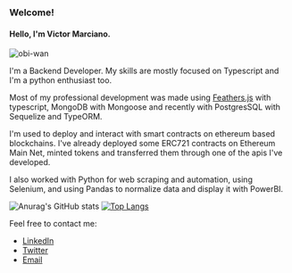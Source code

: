 ### Welcome!

#### Hello, I'm Victor Marciano.

![obi-wan](https://c.tenor.com/6us3et_6HDoAAAAC/hello-there-hi-there.gif)

I'm a Backend Developer. My skills are mostly focused on Typescript and I'm a python enthusiast too.

Most of my professional development was made using [Feathers.js](https://feathersjs.com/) with typescript, MongoDB with Mongoose and recently with PostgresSQL with Sequelize and TypeORM.

I'm used to deploy and interact with smart contracts on ethereum based blockchains. I've already deployed some ERC721 contracts on Ethereum Main Net, minted tokens and transferred them through one of the apis I've developed.

I also worked with Python for web scraping and automation, using Selenium, and using Pandas to normalize data and display it with PowerBI.


![Anurag's GitHub stats](https://github-readme-stats.vercel.app/api?username=VMarcian0&theme=github_dark&show_icons=true)
[![Top Langs](https://github-readme-stats.vercel.app/api/top-langs/?username=VMarcian0&layout=compact&theme=github_dark)](https://github.com/VMarcian0/github-readme-stats)

Feel free to contact me:

* [LinkedIn](https://www.linkedin.com/in/victor-marciano/)
* [Twitter](https://twitter.com/Victor_marcian0)
* [Email](mailto:victor_marcian0@hotmail.com)

<!--
**VMarcian0/VMarcian0** is a ✨ _special_ ✨ repository because its `README.md` (this file) appears on your GitHub profile.

Here are some ideas to get you started:

- 🔭 I’m currently working on ...
- 🌱 I’m currently learning ...
- 👯 I’m looking to collaborate on ...
- 🤔 I’m looking for help with ...
- 💬 Ask me about ...
- 📫 How to reach me: ...
- 😄 Pronouns: ...
- ⚡ Fun fact: ...
-->
